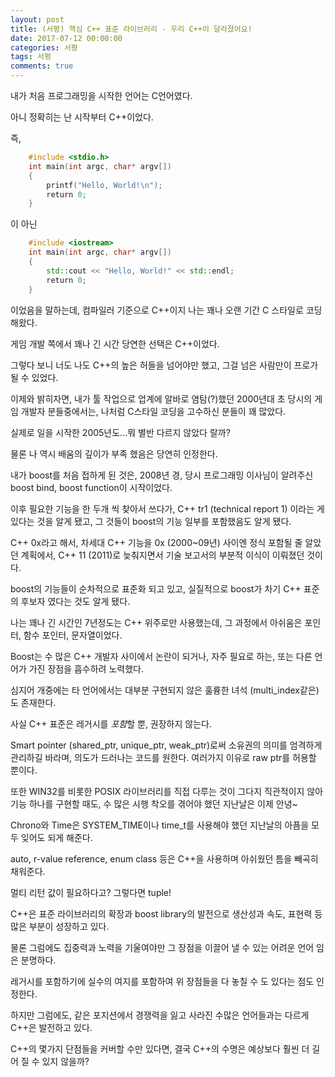 ```yaml
---
layout: post
title: (서평) 핵심 C++ 표준 라이브러리 - 우리 C++이 달라졌어요!
date: 2017-07-12 00:00:00
categories: 서평
tags: 서평
comments: true
---
```

내가 처음 프로그래밍을 시작한 언어는 C언어였다.

아니 정확히는 난 시작부터 C++이었다.

즉, 

~~~ cpp
    #include <stdio.h>
    int main(int argc, char* argv[])
    {
        printf("Hello, World!\n");
        return 0;
    }
~~~

이 아닌

~~~ cpp
    #include <iostream>
    int main(int argc, char* argv[])
    {
        std::cout << "Hello, World!" << std::endl;
        return 0;
    }
~~~

이었음을 말하는데, 컴파일러 기준으로 C++이지 나는 꽤나 오랜 기간 C 스타일로 코딩해왔다.


게임 개발 쪽에서 꽤나 긴 시간 당연한 선택은 C++이었다.

그렇다 보니 너도 나도 C++의 높은 허들을 넘어야만 했고, 그걸 넘은 사람만이 프로가 될 수 있었다.

이제와 밝히자면, 내가 툴 작업으로 업계에 알바로 염탐(?)했던 2000년대 초 당시의 게임 개발자 분들중에서는, 나처럼 C스타일 코딩을 고수하신 분들이 꽤 많았다.

실제로 일을 시작한 2005년도...뭐 별반 다르지 않았다 랄까?

물론 나 역시 배움의 깊이가 부족 했음은 당연히 인정한다.

내가 boost를 처음 접하게 된 것은, 2008년 경, 당시 프로그래밍 이사님이 알려주신 boost bind, boost function이 시작이었다.

이후 필요한 기능을 한 두개 씩 찾아서 쓰다가, C++ tr1 (technical report 1) 이라는 게 있다는 것을 알게 됐고, 그 것들이 boost의 기능 일부를 포함했음도 알게 됐다.

C++ 0x라고 해서, 차세대 C++ 기능을 0x (2000~09년) 사이엔 정식 포함될 줄 알았던 계획에서, C++  11 (2011)로 늦춰지면서 기술 보고서의 부분적 이식이 이뤄졌던 것이다.

boost의 기능들이 순차적으로 표준화 되고 있고, 실질적으로 boost가 차기 C++ 표준의 후보자 였다는 것도 알게 됐다.

나는 꽤나 긴 시간인 7년정도는 C++ 위주로만 사용했는데, 그 과정에서 아쉬움은 포인터, 함수 포인터, 문자열이었다.

Boost는 수 많은 C++ 개발자 사이에서 논란이 되거나, 자주 필요로 하는, 또는 다른 언어가 가진 장점을 흡수하려 노력했다.

심지어 개중에는 타 언어에서는 대부분 구현되지 않은 훌륭한 녀석 (multi_index같은)도 존재한다.

사실 C++ 표준은 레거시를 *포함*할 뿐, 권장하지 않는다.

Smart pointer (shared_ptr, unique_ptr, weak_ptr)로써 소유권의 의미를 엄격하게 관리하길 바라며, 의도가 드러나는 코드를 원한다. 여러가지 이유로 raw ptr를 허용할 뿐이다.

또한 WIN32를 비롯한 POSIX 라이브러리를 직접 다루는 것이 그다지 직관적이지 않아 기능 하나를 구현할 때도, 수 많은 시행 착오를 겪어야 했던 지난날은 이제 안녕~

Chrono와 Time은 SYSTEM_TIME이나 time_t를 사용해야 했던 지난날의 아픔을 모두 잊어도 되게 해준다.

auto, r-value reference, enum class 등은 C++을 사용하며 아쉬웠던 틈을 빼곡히 채워준다.

멀티 리턴 값이 필요하다고? 그렇다면 tuple!

C++은 표준 라이브러리의 확장과 boost library의 발전으로 생산성과 속도, 표현력 등 많은 부분이 성장하고 있다.

물론 그럼에도 집중력과 노력을 기울여야만 그 장점을 이끌어 낼 수 있는 어려운 언어 임은 분명하다.

레거시를 포함하기에 실수의 여지를 포함하여 위 장점들을 다 놓칠 수 도 있다는 점도 인정한다.

하지만 그럼에도, 같은 포지션에서 경쟁력을 잃고 사라진 수많은 언어들과는 다르게 C++은 발전하고 있다. 

C++의 몇가지 단점들을 커버할 수만 있다면, 결국 C++의 수명은 예상보다 훨씬 더 길어 질 수 있지 않을까?
